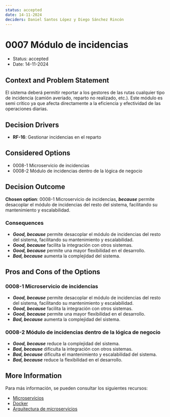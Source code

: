 ```yaml
---
status: accepted
date: 14-11-2024
deciders: Daniel Santos López y Diego Sánchez Rincón
---
```


# 0007 Módulo de incidencias

* Status: accepted
* Date: 14-11-2024

## Context and Problem Statement

El sistema deberá permitir reportar a los gestores de las rutas cualquier tipo de incidencia (camión averiado, reparto no realizado, etc.). Este módulo es semi crítico ya que afecta directamente a la eficiencia y efectividad de las operaciones diarias.

## Decision Drivers

* **RF-16**: Gestionar incidencias en el reparto

## Considered Options

* 0008-1 Microservicio de incidencias
* 0008-2 Módulo de incidencias dentro de la lógica de negocio

## Decision Outcome

**Chosen option**: 0008-1 Microservicio de incidencias, ***because*** permite desacoplar el módulo de incidencias del resto del sistema, facilitando su mantenimiento y escalabilidad.

### Consequences

* ***Good, because*** permite desacoplar el módulo de incidencias del resto del sistema, facilitando su mantenimiento y escalabilidad.
* ***Good, because*** facilita la integración con otros sistemas.
* ***Good, because*** permite una mayor flexibilidad en el desarrollo.
* ***Bad, because*** aumenta la complejidad del sistema.

## Pros and Cons of the Options

### 0008-1 Microservicio de incidencias

* ***Good, because*** permite desacoplar el módulo de incidencias del resto del sistema, facilitando su mantenimiento y escalabilidad.
* ***Good, because*** facilita la integración con otros sistemas.
* ***Good, because*** permite una mayor flexibilidad en el desarrollo.
* ***Bad, because*** aumenta la complejidad del sistema.

### 0008-2 Módulo de incidencias dentro de la lógica de negocio

* ***Good, because*** reduce la complejidad del sistema.
* ***Bad, because*** dificulta la integración con otros sistemas.
* ***Bad, because*** dificulta el mantenimiento y escalabilidad del sistema.
* ***Bad, because*** reduce la flexibilidad en el desarrollo.

## More Information

Para más información, se pueden consultar los siguientes recursos:

* [Microservicios](https://aws.amazon.com/es/microservices/#:~:text=Los%20microservicios%20son%20un%20enfoque,servicios%20son%20equipos%20peque%C3%B1os%20independientes.)
* [Docker](https://www.docker.com/)
* [Arquitectura de microservicios](https://martinfowler.com/articles/microservices.html)
